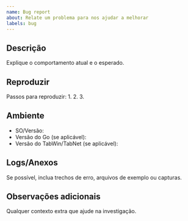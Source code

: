 ```yaml
---
name: Bug report
about: Relate um problema para nos ajudar a melhorar
labels: bug
---
```


## Descrição
Explique o comportamento atual e o esperado.

## Reproduzir
Passos para reproduzir:
1. 
2. 
3. 

## Ambiente
- SO/Versão:
- Versão do Go (se aplicável):
- Versão do TabWin/TabNet (se aplicável):

## Logs/Anexos
Se possível, inclua trechos de erro, arquivos de exemplo ou capturas.

## Observações adicionais
Qualquer contexto extra que ajude na investigação.
